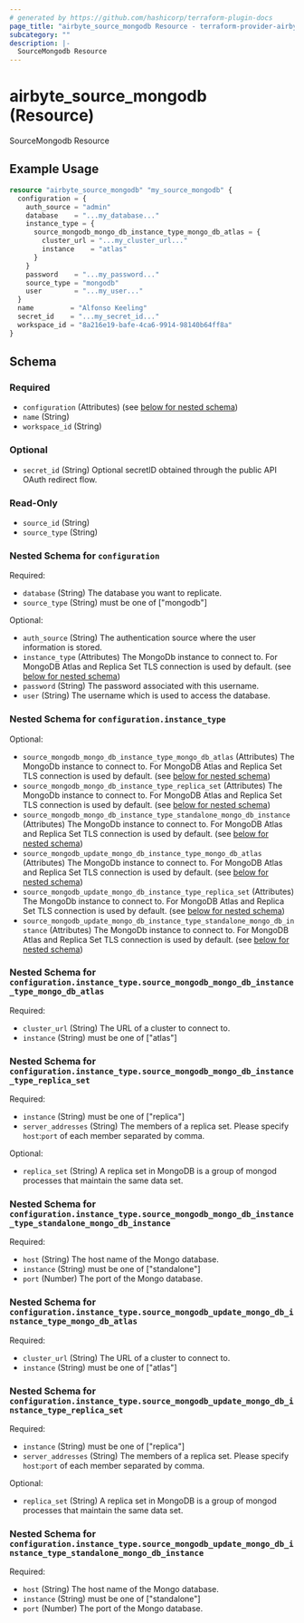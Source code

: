 ```yaml
---
# generated by https://github.com/hashicorp/terraform-plugin-docs
page_title: "airbyte_source_mongodb Resource - terraform-provider-airbyte"
subcategory: ""
description: |-
  SourceMongodb Resource
---
```


# airbyte_source_mongodb (Resource)

SourceMongodb Resource

## Example Usage

```terraform
resource "airbyte_source_mongodb" "my_source_mongodb" {
  configuration = {
    auth_source = "admin"
    database    = "...my_database..."
    instance_type = {
      source_mongodb_mongo_db_instance_type_mongo_db_atlas = {
        cluster_url = "...my_cluster_url..."
        instance    = "atlas"
      }
    }
    password    = "...my_password..."
    source_type = "mongodb"
    user        = "...my_user..."
  }
  name         = "Alfonso Keeling"
  secret_id    = "...my_secret_id..."
  workspace_id = "8a216e19-bafe-4ca6-9914-98140b64ff8a"
}
```

<!-- schema generated by tfplugindocs -->
## Schema

### Required

- `configuration` (Attributes) (see [below for nested schema](#nestedatt--configuration))
- `name` (String)
- `workspace_id` (String)

### Optional

- `secret_id` (String) Optional secretID obtained through the public API OAuth redirect flow.

### Read-Only

- `source_id` (String)
- `source_type` (String)

<a id="nestedatt--configuration"></a>
### Nested Schema for `configuration`

Required:

- `database` (String) The database you want to replicate.
- `source_type` (String) must be one of ["mongodb"]

Optional:

- `auth_source` (String) The authentication source where the user information is stored.
- `instance_type` (Attributes) The MongoDb instance to connect to. For MongoDB Atlas and Replica Set TLS connection is used by default. (see [below for nested schema](#nestedatt--configuration--instance_type))
- `password` (String) The password associated with this username.
- `user` (String) The username which is used to access the database.

<a id="nestedatt--configuration--instance_type"></a>
### Nested Schema for `configuration.instance_type`

Optional:

- `source_mongodb_mongo_db_instance_type_mongo_db_atlas` (Attributes) The MongoDb instance to connect to. For MongoDB Atlas and Replica Set TLS connection is used by default. (see [below for nested schema](#nestedatt--configuration--instance_type--source_mongodb_mongo_db_instance_type_mongo_db_atlas))
- `source_mongodb_mongo_db_instance_type_replica_set` (Attributes) The MongoDb instance to connect to. For MongoDB Atlas and Replica Set TLS connection is used by default. (see [below for nested schema](#nestedatt--configuration--instance_type--source_mongodb_mongo_db_instance_type_replica_set))
- `source_mongodb_mongo_db_instance_type_standalone_mongo_db_instance` (Attributes) The MongoDb instance to connect to. For MongoDB Atlas and Replica Set TLS connection is used by default. (see [below for nested schema](#nestedatt--configuration--instance_type--source_mongodb_mongo_db_instance_type_standalone_mongo_db_instance))
- `source_mongodb_update_mongo_db_instance_type_mongo_db_atlas` (Attributes) The MongoDb instance to connect to. For MongoDB Atlas and Replica Set TLS connection is used by default. (see [below for nested schema](#nestedatt--configuration--instance_type--source_mongodb_update_mongo_db_instance_type_mongo_db_atlas))
- `source_mongodb_update_mongo_db_instance_type_replica_set` (Attributes) The MongoDb instance to connect to. For MongoDB Atlas and Replica Set TLS connection is used by default. (see [below for nested schema](#nestedatt--configuration--instance_type--source_mongodb_update_mongo_db_instance_type_replica_set))
- `source_mongodb_update_mongo_db_instance_type_standalone_mongo_db_instance` (Attributes) The MongoDb instance to connect to. For MongoDB Atlas and Replica Set TLS connection is used by default. (see [below for nested schema](#nestedatt--configuration--instance_type--source_mongodb_update_mongo_db_instance_type_standalone_mongo_db_instance))

<a id="nestedatt--configuration--instance_type--source_mongodb_mongo_db_instance_type_mongo_db_atlas"></a>
### Nested Schema for `configuration.instance_type.source_mongodb_mongo_db_instance_type_mongo_db_atlas`

Required:

- `cluster_url` (String) The URL of a cluster to connect to.
- `instance` (String) must be one of ["atlas"]


<a id="nestedatt--configuration--instance_type--source_mongodb_mongo_db_instance_type_replica_set"></a>
### Nested Schema for `configuration.instance_type.source_mongodb_mongo_db_instance_type_replica_set`

Required:

- `instance` (String) must be one of ["replica"]
- `server_addresses` (String) The members of a replica set. Please specify `host`:`port` of each member separated by comma.

Optional:

- `replica_set` (String) A replica set in MongoDB is a group of mongod processes that maintain the same data set.


<a id="nestedatt--configuration--instance_type--source_mongodb_mongo_db_instance_type_standalone_mongo_db_instance"></a>
### Nested Schema for `configuration.instance_type.source_mongodb_mongo_db_instance_type_standalone_mongo_db_instance`

Required:

- `host` (String) The host name of the Mongo database.
- `instance` (String) must be one of ["standalone"]
- `port` (Number) The port of the Mongo database.


<a id="nestedatt--configuration--instance_type--source_mongodb_update_mongo_db_instance_type_mongo_db_atlas"></a>
### Nested Schema for `configuration.instance_type.source_mongodb_update_mongo_db_instance_type_mongo_db_atlas`

Required:

- `cluster_url` (String) The URL of a cluster to connect to.
- `instance` (String) must be one of ["atlas"]


<a id="nestedatt--configuration--instance_type--source_mongodb_update_mongo_db_instance_type_replica_set"></a>
### Nested Schema for `configuration.instance_type.source_mongodb_update_mongo_db_instance_type_replica_set`

Required:

- `instance` (String) must be one of ["replica"]
- `server_addresses` (String) The members of a replica set. Please specify `host`:`port` of each member separated by comma.

Optional:

- `replica_set` (String) A replica set in MongoDB is a group of mongod processes that maintain the same data set.


<a id="nestedatt--configuration--instance_type--source_mongodb_update_mongo_db_instance_type_standalone_mongo_db_instance"></a>
### Nested Schema for `configuration.instance_type.source_mongodb_update_mongo_db_instance_type_standalone_mongo_db_instance`

Required:

- `host` (String) The host name of the Mongo database.
- `instance` (String) must be one of ["standalone"]
- `port` (Number) The port of the Mongo database.


